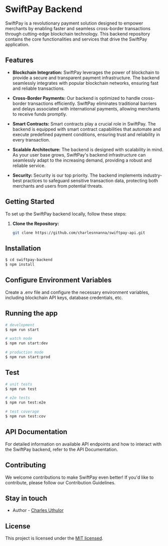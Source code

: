 # SwiftPay Backend

SwiftPay is a revolutionary payment solution designed to empower merchants by enabling faster and seamless cross-border transactions through cutting-edge blockchain technology. This backend repository contains the core functionalities and services that drive the SwiftPay application.

## Features

- **Blockchain Integration:** SwiftPay leverages the power of blockchain to provide a secure and transparent payment infrastructure. The backend seamlessly integrates with popular blockchain networks, ensuring fast and reliable transactions.

- **Cross-Border Payments:** Our backend is optimized to handle cross-border transactions efficiently. SwiftPay eliminates traditional barriers and delays associated with international payments, allowing merchants to receive funds promptly.

- **Smart Contracts:** Smart contracts play a crucial role in SwiftPay. The backend is equipped with smart contract capabilities that automate and execute predefined payment conditions, ensuring trust and reliability in every transaction.

- **Scalable Architecture:** The backend is designed with scalability in mind. As your user base grows, SwiftPay's backend infrastructure can seamlessly adapt to the increasing demand, providing a robust and reliable service.

- **Security:** Security is our top priority. The backend implements industry-best practices to safeguard sensitive transaction data, protecting both merchants and users from potential threats.

## Getting Started

To set up the SwiftPay backend locally, follow these steps:

1. **Clone the Repository:**
   ```bash
   git clone https://github.com/charlesnnanna/swiftpay-api.git


## Installation

```bash
$ cd swiftpay-backend
$ npm install
```

## Configure Environment Variables

Create a .env file and configure the necessary environment variables, including blockchain API keys, database credentials, etc.

## Running the app

```bash
# development
$ npm run start

# watch mode
$ npm run start:dev

# production mode
$ npm run start:prod
```

## Test

```bash
# unit tests
$ npm run test

# e2e tests
$ npm run test:e2e

# test coverage
$ npm run test:cov
```
## API Documentation
For detailed information on available API endpoints and how to interact with the SwiftPay backend, refer to the API Documentation.


## Contributing
We welcome contributions to make SwiftPay even better! If you'd like to contribute, please follow our Contribution Guidelines.


## Stay in touch
- Author - [Charles Uthulor](https://www.linkedin.com/in/charles-uthulor/)

## License
This project is licensed under the [MIT licensed](LICENSE).
